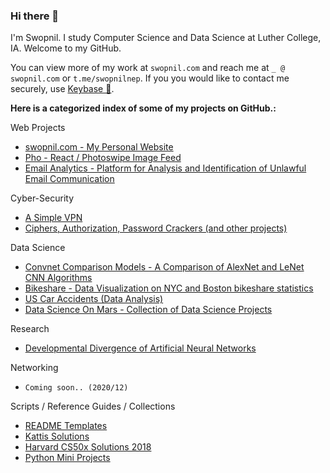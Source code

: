 ### Hi there 👋

I'm Swopnil. I study Computer Science and Data Science at Luther College, IA. Welcome to my GitHub.

You can view more of my work at `swopnil.com` and reach me at `_ @ swopnil.com` or `t.me/swopnilnep`. If you you would like to contact me securely, use [Keybase 🔑](https://keybase.io/swopnil).

**Here is a categorized index of some of my projects on GitHub.:**

Web Projects
* [swopnil.com - My Personal Website](https://github.com/swopnilnep/swopnilnep.github.io)
* [Pho - React / Photoswipe Image Feed](https://github.com/swopnilnep/pho)
* [Email Analytics - Platform for Analysis and Identification of Unlawful Email Communication](https://github.com/swopnilnep/viz-email-analytics)

Cyber-Security
* [A Simple VPN](https://github.com/swopnilnep/vpn)
* [Ciphers, Authorization, Password Crackers (and other projects)](https://github.com/swopnilnep/informationAssuranceAndSecurity/tree/master/src/projects/passwords)

Data Science
* [Convnet Comparison Models - A Comparison of AlexNet and LeNet CNN Algorithms](https://github.com/swopnilnep/ConvnetComparisonModels)
* [Bikeshare - Data Visualization on NYC and Boston bikeshare statistics](https://github.com/swopnilnep/bikeshare)
* [US Car Accidents (Data Analysis)](https://github.com/swopnilnep/us-car-accidents-ml)
* [Data Science On Mars - Collection of Data Science Projects](https://github.com/swopnilnep/dataScienceOnMars)

Research
* [Developmental Divergence of Artificial Neural Networks](https://github.com/swopnilnep/research/blob/master/Shrestha_2020.06.16_DevelopmentalDIvergenceOfArticialNeuralNetworks.pdf)

Networking
* `Coming soon.. (2020/12)`

Scripts / Reference Guides / Collections
* [README Templates](https://github.com/swopnilnep/README-Template)
* [Kattis Solutions](https://github.com/swopnilnep/kattis)
* [Harvard CS50x Solutions 2018](https://github.com/swopnilnep/cs50x)
* [Python Mini Projects](https://github.com/swopnilnep/mini-projects/tree/master/python)
